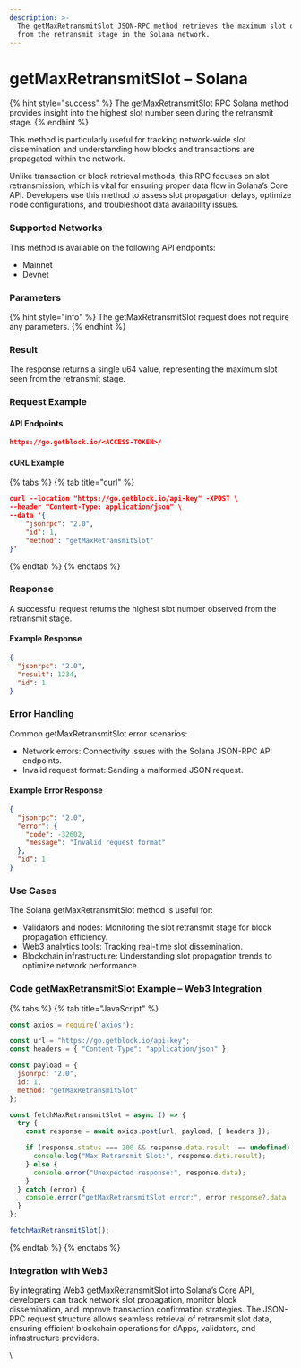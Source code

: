 ```yaml
---
description: >-
  The getMaxRetransmitSlot JSON-RPC method retrieves the maximum slot observed
  from the retransmit stage in the Solana network.
---
```


# getMaxRetransmitSlot – Solana

{% hint style="success" %}
The getMaxRetransmitSlot RPC Solana method provides insight into the highest slot number seen during the retransmit stage.&#x20;
{% endhint %}

This method is particularly useful for tracking network-wide slot dissemination and understanding how blocks and transactions are propagated within the network.

Unlike transaction or block retrieval methods, this RPC focuses on slot retransmission, which is vital for ensuring proper data flow in Solana’s Core API. Developers use this method to assess slot propagation delays, optimize node configurations, and troubleshoot data availability issues.

### Supported Networks

This method is available on the following API endpoints:

* Mainnet
* Devnet

### Parameters

{% hint style="info" %}
The getMaxRetransmitSlot request does not require any parameters.
{% endhint %}

### Result

The response returns a single u64 value, representing the maximum slot seen from the retransmit stage.

### Request Example

#### API Endpoints

```json
https://go.getblock.io/<ACCESS-TOKEN>/
```

#### cURL Example

{% tabs %}
{% tab title="curl" %}
```json
curl --location "https://go.getblock.io/api-key" -XPOST \
--header "Content-Type: application/json" \
--data '{
    "jsonrpc": "2.0",
    "id": 1,
    "method": "getMaxRetransmitSlot"
}'
```
{% endtab %}
{% endtabs %}

### Response

A successful request returns the highest slot number observed from the retransmit stage.

#### Example Response

```json
{
  "jsonrpc": "2.0",
  "result": 1234,
  "id": 1
}
```

### Error Handling

Common getMaxRetransmitSlot error scenarios:

* Network errors: Connectivity issues with the Solana JSON-RPC API endpoints.
* Invalid request format: Sending a malformed JSON request.

#### Example Error Response

```json
{
  "jsonrpc": "2.0",
  "error": {
    "code": -32602,
    "message": "Invalid request format"
  },
  "id": 1
}
```

### Use Cases

The Solana getMaxRetransmitSlot method is useful for:

* Validators and nodes: Monitoring the slot retransmit stage for block propagation efficiency.
* Web3 analytics tools: Tracking real-time slot dissemination.
* Blockchain infrastructure: Understanding slot propagation trends to optimize network performance.

### Code getMaxRetransmitSlot Example – Web3 Integration



{% tabs %}
{% tab title="JavaScript" %}
```javascript
const axios = require('axios');

const url = "https://go.getblock.io/api-key"; 
const headers = { "Content-Type": "application/json" };

const payload = {
  jsonrpc: "2.0",
  id: 1,
  method: "getMaxRetransmitSlot"
};

const fetchMaxRetransmitSlot = async () => {
  try {
    const response = await axios.post(url, payload, { headers });

    if (response.status === 200 && response.data.result !== undefined) {
      console.log("Max Retransmit Slot:", response.data.result);
    } else {
      console.error("Unexpected response:", response.data);
    }
  } catch (error) {
    console.error("getMaxRetransmitSlot error:", error.response?.data || error.message);
  }
};

fetchMaxRetransmitSlot();

```
{% endtab %}
{% endtabs %}

### Integration with Web3

By integrating Web3 getMaxRetransmitSlot into Solana’s Core API, developers can track network slot propagation, monitor block dissemination, and improve transaction confirmation strategies. The JSON-RPC request structure allows seamless retrieval of retransmit slot data, ensuring efficient blockchain operations for dApps, validators, and infrastructure providers.

\
